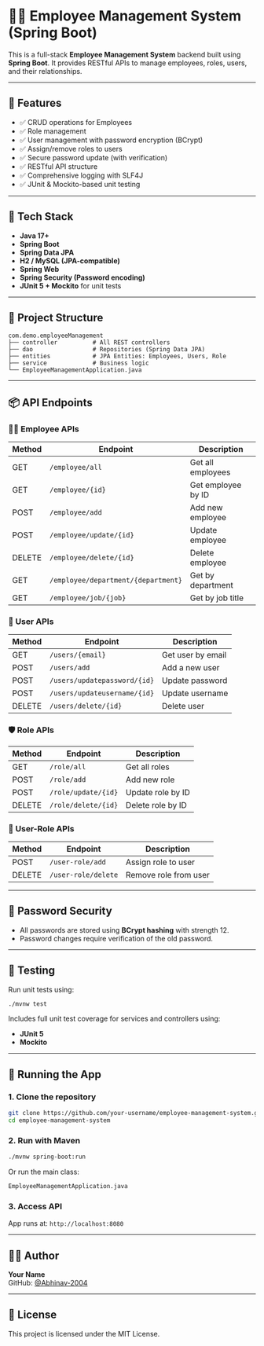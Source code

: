 # 👨‍💼 Employee Management System (Spring Boot)

This is a full-stack **Employee Management System** backend built using **Spring Boot**. It provides RESTful APIs to manage employees, roles, users, and their relationships.

---

## 🔧 Features

- ✅ CRUD operations for Employees
- ✅ Role management
- ✅ User management with password encryption (BCrypt)
- ✅ Assign/remove roles to users
- ✅ Secure password update (with verification)
- ✅ RESTful API structure
- ✅ Comprehensive logging with SLF4J
- ✅ JUnit & Mockito-based unit testing

---

## 🧱 Tech Stack

- **Java 17+**
- **Spring Boot**
- **Spring Data JPA**
- **H2 / MySQL (JPA-compatible)**
- **Spring Web**
- **Spring Security (Password encoding)**
- **JUnit 5 + Mockito** for unit tests

---

## 📂 Project Structure

```
com.demo.employeeManagement
├── controller          # All REST controllers
├── dao                 # Repositories (Spring Data JPA)
├── entities            # JPA Entities: Employees, Users, Role
├── service             # Business logic
└── EmployeeManagementApplication.java
```

---

## 📦 API Endpoints

### 👩‍💼 Employee APIs

| Method | Endpoint                            | Description        |
| ------ | ----------------------------------- | ------------------ |
| GET    | `/employee/all`                     | Get all employees  |
| GET    | `/employee/{id}`                    | Get employee by ID |
| POST   | `/employee/add`                     | Add new employee   |
| POST   | `/employee/update/{id}`             | Update employee    |
| DELETE | `/employee/delete/{id}`             | Delete employee    |
| GET    | `/employee/department/{department}` | Get by department  |
| GET    | `/employee/job/{job}`               | Get by job title   |

### 👤 User APIs

| Method | Endpoint                     | Description       |
| ------ | ---------------------------- | ----------------- |
| GET    | `/users/{email}`             | Get user by email |
| POST   | `/users/add`                 | Add a new user    |
| POST   | `/users/updatepassword/{id}` | Update password   |
| POST   | `/users/updateusername/{id}` | Update username   |
| DELETE | `/users/delete/{id}`         | Delete user       |

### 🛡️ Role APIs

| Method | Endpoint            | Description       |
| ------ | ------------------- | ----------------- |
| GET    | `/role/all`         | Get all roles     |
| POST   | `/role/add`         | Add new role      |
| POST   | `/role/update/{id}` | Update role by ID |
| DELETE | `/role/delete/{id}` | Delete role by ID |

### 🔁 User-Role APIs

| Method | Endpoint            | Description           |
| ------ | ------------------- | --------------------- |
| POST   | `/user-role/add`    | Assign role to user   |
| DELETE | `/user-role/delete` | Remove role from user |

---

## 🔐 Password Security

- All passwords are stored using **BCrypt hashing** with strength 12.
- Password changes require verification of the old password.

---

## 🧪 Testing

Run unit tests using:

```bash
./mvnw test
```

Includes full unit test coverage for services and controllers using:

- **JUnit 5**
- **Mockito**

---

## 🚀 Running the App

### 1. Clone the repository

```bash
git clone https://github.com/your-username/employee-management-system.git
cd employee-management-system
```

### 2. Run with Maven

```bash
./mvnw spring-boot:run
```

Or run the main class:

```bash
EmployeeManagementApplication.java
```

### 3. Access API

App runs at: `http://localhost:8080`

---

## 🧑‍💻 Author

**Your Name**  
GitHub: [@Abhinav-2004](https://github.com/Abhinav-2004)

---

## 📝 License

This project is licensed under the MIT License.
